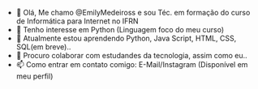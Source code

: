 - 👋 Olá, Me chamo @EmilyMedeiross e sou Téc. em formação do curso de Informática para Internet no IFRN
- 👀 Tenho interesse em Python (Linguagem foco do meu curso)
- 🌱 Atualmente estou aprendendo Python, Java Script, HTML, CSS, SQL(em breve)..
- 💞️ Procuro colaborar com estudandes da tecnologia, assim como eu..
- 📫 Como entrar em contato comigo: E-Mail/Instagram (Disponível em meu perfil)


<!---
EmilyMedeiross/EmilyMedeiross is a ✨ special ✨ repository because its `README.md` (this file) appears on your GitHub profile.
You can click the Preview link to take a look at your changes.
--->
